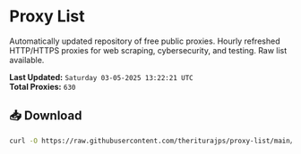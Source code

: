 # Proxy List

Automatically updated repository of free public proxies. Hourly refreshed HTTP/HTTPS proxies for web scraping, cybersecurity, and testing. Raw list available.

**Last Updated:** `Saturday 03-05-2025 13:22:21 UTC`  
**Total Proxies:** `630`

## 📥 Download
```bash
curl -O https://raw.githubusercontent.com/theriturajps/proxy-list/main/proxies.txt
